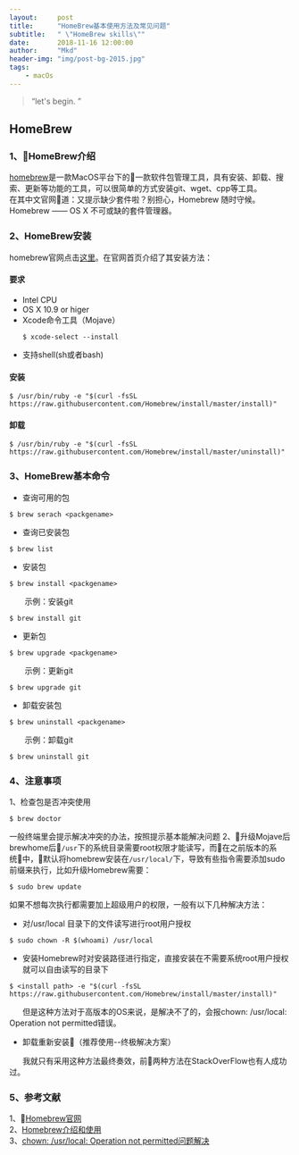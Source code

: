 ```yaml
---
layout:     post
title:      "HomeBrew基本使用方法及常见问题"
subtitle:   " \"HomeBrew skills\""
date:       2018-11-16 12:00:00
author:     "Mkd"
header-img: "img/post-bg-2015.jpg"
tags:
    - macOs
---
```


> “let's begin. ”
  
  
## HomeBrew
### 1、HomeBrew介绍   
[homebrew](https://brew.sh/index_zh-cn)是一款MacOS平台下的一款软件包管理工具，具有安装、卸载、搜索、更新等功能的工具，可以很简单的方式安装git、wget、cpp等工具。  
在其中文官网道：又提示缺少套件啦？别担心，Homebrew 随时守候。Homebrew —— OS X 不可或缺的套件管理器。
### 2、HomeBrew安装
homebrew官网点击[这里](https://brew.sh/index_zh-cn)。在官网首页介绍了其安装方法： 
#### 要求
- Intel CPU
- OS X 10.9 or higer
- Xcode命令工具（Mojave）
    ```
    $ xcode-select --install
    ```
- 支持shell(sh或者bash)
#### 安装
```
$ /usr/bin/ruby -e "$(curl -fsSL https://raw.githubusercontent.com/Homebrew/install/master/install)" 
```
#### 卸载  
```
$ /usr/bin/ruby -e "$(curl -fsSL https://raw.githubusercontent.com/Homebrew/install/master/uninstall)"
```
### 3、HomeBrew基本命令
- 查询可用的包
```
$ brew serach <packgename>
```
- 查询已安装包
```
$ brew list
```
- 安装包
```
$ brew install <packgename>
```
&#160;&#160;&#160;&#160;&#160;&#160;&#160;示例：安装git
```
$ brew install git
```
- 更新包
```
$ brew upgrade <packgename>
```
&#160;&#160;&#160;&#160;&#160;&#160;&#160;示例：更新git
```
$ brew upgrade git
```
- 卸载安装包
```
$ brew uninstall <packgename>
```
&#160;&#160;&#160;&#160;&#160;&#160;&#160;示例：卸载git
```
$ brew uninstall git
```
### 4、注意事项  
1、检查包是否冲突使用
```
$ brew doctor
```
一般终端里会提示解决冲突的办法，按照提示基本能解决问题
2、升级Mojave后brewhome后```/usr```下的系统目录需要root权限才能读写，而在之前版本的系统中，默认将homebrew安装在```/usr/local/```下，导致有些指令需要添加sudo前缀来执行，比如升级Homebrew需要：
```
$ sudo brew update
```
如果不想每次执行都需要加上超级用户的权限，一般有以下几种解决方法：
- 对/usr/local 目录下的文件读写进行root用户授权
```
$ sudo chown -R $(whoami) /usr/local
```
- 安装Homebrew时对安装路径进行指定，直接安装在不需要系统root用户授权就可以自由读写的目录下
```
$ <install path> -e "$(curl -fsSL https://raw.githubusercontent.com/Homebrew/install/master/install)"
```  
&#160;&#160;&#160;&#160;&#160;&#160;但是这种方法对于高版本的OS来说，是解决不了的，会报chown: /usr/local: Operation not permitted错误。
- 卸载重新安装（推荐使用--终极解决方案）

&#160;&#160;&#160;&#160;&#160;&#160;我就只有采用这种方法最终奏效，前两种方法在StackOverFlow也有人成功过。

### 5、参考文献
1、[Homebrew官网](https://brew.sh/index_zh-cn)  
2、[Homebrew介绍和使用](https://www.jianshu.com/p/de6f1d2d37bf)  
3、[chown: /usr/local: Operation not permitted问题解决](https://blog.csdn.net/yemao_guyue/article/details/80575532)
